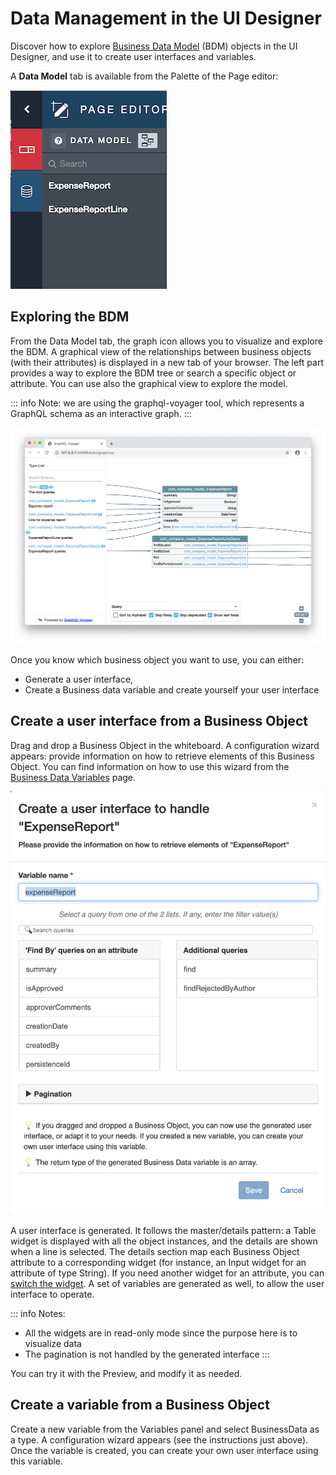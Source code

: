 # Data Management in the UI Designer

Discover how to explore [Business Data Model](define-business-data-model.md) (BDM) objects in the UI Designer, and use it to create user interfaces and variables.

A **Data Model** tab is available from the Palette of the Page editor:

![data_model_panel](images/uid_data_model_panel.png)

## Exploring the BDM
From the Data Model tab, the graph icon allows you to visualize and explore the BDM.
A graphical view of the relationships between business objects (with their attributes) is displayed in a new tab of your browser.
The left part provides a way to explore the BDM tree or search a specific object or attribute.
You can use also the graphical view to explore the model.

::: info
Note: we are using the graphql-voyager tool, which represents a GraphQL schema as an interactive graph. 
:::

![graphql_voyager](images/uid_graphql_voyager.png)

Once you know which business object you want to use, you can either:
 - Generate a user interface,
 - Create a Business data variable and create yourself your user interface

## Create a user interface from a Business Object
Drag and drop a Business Object in the whiteboard.
A configuration wizard appears: provide information on how to retrieve elements of this Business Object.
You can find information on how to use this wizard from the [Business Data Variables](variables.md) page.

![data_management_wizard](images/uid_data_management_wizard.png)

A user interface is generated. It follows the master/details pattern: a Table widget is displayed with all the object instances, and the details are shown when a line is selected.
The details section map each Business Object attribute to a corresponding widget (for instance, an Input widget for an attribute of type String).
If you need another widget for an attribute, you can [switch the widget](widgets.md).
A set of variables are generated as well, to allow the user interface to operate.

::: info
Notes:
- All the widgets are in read-only mode since the purpose here is to visualize data
- The pagination is not handled by the generated interface
:::

You can try it with the Preview, and modify it as needed.

## Create a variable from a Business Object
Create a new variable from the Variables panel and select BusinessData as a type.
A configuration wizard appears (see the instructions just above).
Once the variable is created, you can create your own user interface using this variable.

